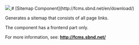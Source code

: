 <a href="http://fcms.sbnd.net">
  <img src="http://fcms.sbnd.net/upload/logo.png">
</a>
# [Sitemap Component](http://fcms.sbnd.net/en/download/) 


Generates a sitemap that consists of all page links. 

The component has a frontend part only.

For more information, see: **http://fcms.sbnd.net/**
